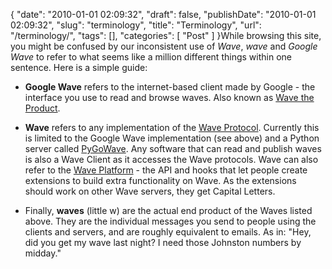 {
    "date": "2010-01-01 02:09:32",
    "draft": false,
    "publishDate": "2010-01-01 02:09:32",
    "slug": "terminology",
    "title": "Terminology",
    "url": "\/terminology\/",
    "tags": [],
    "categories": [
        "Post"
    ]
}While browsing this site, you might be confused by our inconsistent use
of *Wave*, *wave* and *Google Wave* to refer to what seems like a
million different things within one sentence. Here is a simple guide:

-   **Google Wave** refers to the internet-based client made by Google -
    the interface you use to read and browse waves. Also known as [Wave
    the Product](//the.geekorium.com.au/wave-the-product/).

-   **Wave** refers to any implementation of the [Wave
    Protocol](//the.geekorium.com.au/wave-the-protocol/). Currently this
    is limited to the Google Wave implementation (see above) and a
    Python server called [PyGoWave](http://github.com/p2k/pygowave). Any
    software that can read and publish waves is also a Wave Client as it
    accesses the Wave protocols. Wave can also refer to the [Wave
    Platform](//the.geekorium.com.au/wave-the-platform/) - the API and
    hooks that let people create extensions to build extra functionality
    on Wave. As the extensions should work on other Wave servers, they
    get Capital Letters.

-   Finally, **waves** (little w) are the actual end product of the
    Waves listed above. They are the individual messages you send to
    people using the clients and servers, and are roughly equivalent
    to emails. As in: "Hey, did you get my wave last night? I need those
    Johnston numbers by midday."

